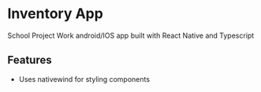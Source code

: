 
# Inventory App 

School Project Work android/IOS app built with React Native and Typescript



##  Features
- Uses nativewind for styling components

